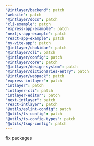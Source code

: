 ```yaml
---
"@intlayer/backend": patch
"website": patch
"@intlayer/docs": patch
"cli-example": patch
"express-app-example": patch
"nextjs-app-example": patch
"react-app-example": patch
"my-vite-app": patch
"@intlayer/chokidar": patch
"@intlayer/cli": patch
"@intlayer/config": patch
"@intlayer/core": patch
"@intlayer/design-system": patch
"@intlayer/dictionaries-entry": patch
"@intlayer/webpack": patch
"express-intlayer": patch
"intlayer": patch
"intlayer-cli": patch
"intlayer-editor": patch
"next-intlayer": patch
"react-intlayer": patch
"@utils/eslint-config": patch
"@utils/ts-config": patch
"@utils/ts-config-types": patch
"@utils/tsup-config": patch
---
```


fix packages
